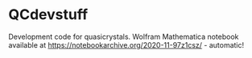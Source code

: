 # QCdevstuff
Development code for quasicrystals.
Wolfram Mathematica notebook available at
https://notebookarchive.org/2020-11-97z1csz/ - automatic!

